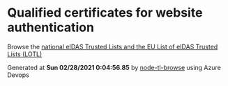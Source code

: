 # Qualified certificates for website authentication 
 Browse the [national eIDAS Trusted Lists and the EU List of eIDAS Trusted Lists (LOTL)](https://webgate.ec.europa.eu/tl-browser/#/) 
 
 
Generated at **Sun 02/28/2021  0:04:56.85** by [node-tl-browse](https://github.com/ymedlop/node-tl-browser) using Azure Devops 
